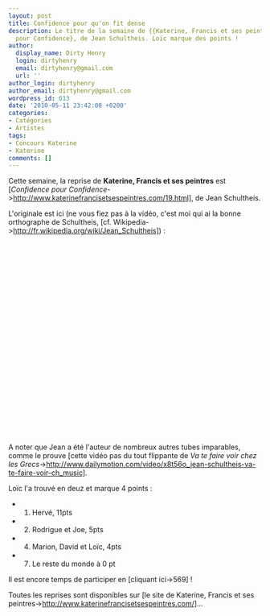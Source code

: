 ```yaml
---
layout: post
title: Confidence pour qu'on fit dense
description: Le titre de la semaine de {{Katerine, Francis et ses peintres}} est {Confidence
  pour Confidence}, de Jean Schultheis. Loïc marque des points !
author:
  display_name: Dirty Henry
  login: dirtyhenry
  email: dirtyhenry@gmail.com
  url: ''
author_login: dirtyhenry
author_email: dirtyhenry@gmail.com
wordpress_id: 613
date: '2010-05-11 23:42:00 +0200'
categories:
- Catégories
- Artistes
tags:
- Concours Katerine
- Katerine
comments: []
---
```

Cette semaine, la reprise de __Katerine, Francis et ses peintres__ est [*Confidence pour Confidence*->http://www.katerinefrancisetsespeintres.com/19.html], de Jean Schultheis.

L'originale est ici (ne vous fiez pas à la vidéo, c'est moi qui ai la bonne orthographe de Schultheis, [cf. Wikipedia->http://fr.wikipedia.org/wiki/Jean_Schultheis]) :

<object width="480" height="385"><param name="movie" value="http://www.youtube.com/v/nqAp8B50CeM&hl=fr_FR&fs=1&"></param><param name="allowFullScreen" value="true"></param><param name="allowscriptaccess" value="always"></param><embed src="http://www.youtube.com/v/nqAp8B50CeM&hl=fr_FR&fs=1&" type="application/x-shockwave-flash" allowscriptaccess="always" allowfullscreen="true" width="480" height="385"></embed></object>

A noter que Jean a été l'auteur de nombreux autres tubes imparables, comme le prouve [cette vidéo pas du tout flippante de *Va te faire voir chez les Grecs*->http://www.dailymotion.com/video/x8t56o_jean-schultheis-va-te-faire-voir-ch_music].

Loïc l'a trouvé en deuz et marque 4 points :

- 1. Hervé, 11pts
- 2. Rodrigue et Joe, 5pts
- 4. Marion, David et Loïc, 4pts
- 7. Le reste du monde à 0 pt

Il est encore temps de participer en [cliquant ici->569] !

Toutes les reprises sont disponibles sur [le site de Katerine, Francis et ses peintres->http://www.katerinefrancisetsespeintres.com/]...

